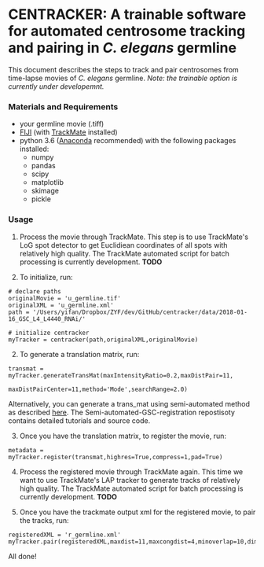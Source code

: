 # CENTRACKER: A trainable software for automated centrosome tracking and pairing in *C. elegans* germline
This document describes the steps to track and pair centrosomes from time-lapse movies of *C. elegans* germline. *Note: the trainable option is currently under developemnt.*

### Materials and Requirements
- your germline movie (.tiff)
- [FIJI](https://imagej.net/Fiji) (with [TrackMate](https://imagej.net/TrackMate) installed)
- python 3.6 ([Anaconda](https://www.anaconda.com/) recommended) with the following packages installed: 
  - numpy
  - pandas
  - scipy
  - matplotlib
  - skimage
  - pickle

### Usage

1. Process the movie through TrackMate. This step is to use TrackMate's LoG spot detector to get Euclidiean coordinates of all spots with relatively high quality. The TrackMate automated script for batch processing is currently development. **TODO**

2. To initialize, run:
```
# declare paths
originalMovie = 'u_germline.tif'
originalXML = 'u_germline.xml'
path = '/Users/yifan/Dropbox/ZYF/dev/GitHub/centracker/data/2018-01-16_GSC_L4_L4440_RNAi/'

# initialize centracker
myTracker = centracker(path,originalXML,originalMovie)
```

2. To generate a translation matrix, run:
```
transmat = myTracker.generateTransMat(maxIntensityRatio=0.2,maxDistPair=11,
                    maxDistPairCenter=11,method='Mode',searchRange=2.0)
```


Alternatively, you can generate a trans_mat using semi-automated method as described [here](https://github.com/gerhold-lab/Semi-automated-GSC-registration/). The Semi-automated-GSC-registration repostisoty contains detailed tutorials and source code.

3. Once you have the translation matrix, to register the movie, run:
```
metadata = myTracker.register(transmat,highres=True,compress=1,pad=True)
```
4. Process the registered movie through TrackMate again. This time we want to use TrackMate's LAP tracker to generate tracks of relatively high quality. The TrackMate automated script for batch processing is currently development. **TODO**

5. Once you have the trackmate output xml for the registered movie, to pair the tracks, run:
```
registeredXML = 'r_germline.xml'
myTracker.pair(registeredXML,maxdist=11,maxcongdist=4,minoverlap=10,dim=None) 
```
All done!
